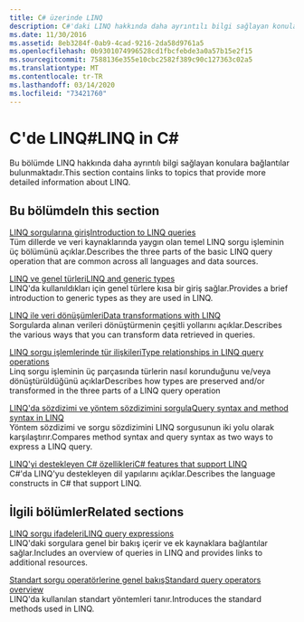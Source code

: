 ```yaml
---
title: C# üzerinde LINQ
description: C#'daki LINQ hakkında daha ayrıntılı bilgi sağlayan konulara bağlantılar.
ms.date: 11/30/2016
ms.assetid: 8eb3284f-0ab9-4cad-9216-2da58d9761a5
ms.openlocfilehash: 0b9301074996528cd1fbcfebde3a0a57b15e2f15
ms.sourcegitcommit: 7588136e355e10cbc2582f389c90c127363c02a5
ms.translationtype: MT
ms.contentlocale: tr-TR
ms.lasthandoff: 03/14/2020
ms.locfileid: "73421760"
---
```

# <a name="linq-in-c"></a><span data-ttu-id="20513-103">C'de LINQ\#</span><span class="sxs-lookup"><span data-stu-id="20513-103">LINQ in C\#</span></span>

<span data-ttu-id="20513-104">Bu bölümde LINQ hakkında daha ayrıntılı bilgi sağlayan konulara bağlantılar bulunmaktadır.</span><span class="sxs-lookup"><span data-stu-id="20513-104">This section contains links to topics that provide more detailed information about LINQ.</span></span>

## <a name="in-this-section"></a><span data-ttu-id="20513-105">Bu bölümde</span><span class="sxs-lookup"><span data-stu-id="20513-105">In this section</span></span>

[<span data-ttu-id="20513-106">LINQ sorgularına giriş</span><span class="sxs-lookup"><span data-stu-id="20513-106">Introduction to LINQ queries</span></span>](../programming-guide/concepts/linq/introduction-to-linq-queries.md)  
<span data-ttu-id="20513-107">Tüm dillerde ve veri kaynaklarında yaygın olan temel LINQ sorgu işleminin üç bölümünü açıklar.</span><span class="sxs-lookup"><span data-stu-id="20513-107">Describes the three parts of the basic LINQ query operation that are common across all languages and data sources.</span></span>  

[<span data-ttu-id="20513-108">LINQ ve genel türleri</span><span class="sxs-lookup"><span data-stu-id="20513-108">LINQ and generic types</span></span>](../programming-guide/concepts/linq/linq-and-generic-types.md)  
<span data-ttu-id="20513-109">LINQ'da kullanıldıkları için genel türlere kısa bir giriş sağlar.</span><span class="sxs-lookup"><span data-stu-id="20513-109">Provides a brief introduction to generic types as they are used in LINQ.</span></span>

[<span data-ttu-id="20513-110">LINQ ile veri dönüşümleri</span><span class="sxs-lookup"><span data-stu-id="20513-110">Data transformations with LINQ</span></span>](../programming-guide/concepts/linq/data-transformations-with-linq.md)  
<span data-ttu-id="20513-111">Sorgularda alınan verileri dönüştürmenin çeşitli yollarını açıklar.</span><span class="sxs-lookup"><span data-stu-id="20513-111">Describes the various ways that you can transform data retrieved in queries.</span></span>

[<span data-ttu-id="20513-112">LINQ sorgu işlemlerinde tür ilişkileri</span><span class="sxs-lookup"><span data-stu-id="20513-112">Type relationships in LINQ query operations</span></span>](../programming-guide/concepts/linq/type-relationships-in-linq-query-operations.md)  
<span data-ttu-id="20513-113">Linq sorgu işleminin üç parçasında türlerin nasıl korunduğunu ve/veya dönüştürüldüğünü açıklar</span><span class="sxs-lookup"><span data-stu-id="20513-113">Describes how types are preserved and/or transformed in the three parts of a LINQ query operation</span></span>

[<span data-ttu-id="20513-114">LINQ'da sözdizimi ve yöntem sözdizimini sorgula</span><span class="sxs-lookup"><span data-stu-id="20513-114">Query syntax and method syntax in LINQ</span></span>](../programming-guide/concepts/linq/query-syntax-and-method-syntax-in-linq.md)  
<span data-ttu-id="20513-115">Yöntem sözdizimi ve sorgu sözdizimini LINQ sorgusunun iki yolu olarak karşılaştırır.</span><span class="sxs-lookup"><span data-stu-id="20513-115">Compares method syntax and query syntax as two ways to express a LINQ query.</span></span>

[<span data-ttu-id="20513-116">LINQ'yi destekleyen C# özellikleri</span><span class="sxs-lookup"><span data-stu-id="20513-116">C# features that support LINQ</span></span>](../programming-guide/concepts/linq/features-that-support-linq.md)  
<span data-ttu-id="20513-117">C#'da LINQ'yu destekleyen dil yapılarını açıklar.</span><span class="sxs-lookup"><span data-stu-id="20513-117">Describes the language constructs in C# that support LINQ.</span></span>

## <a name="related-sections"></a><span data-ttu-id="20513-118">İlgili bölümler</span><span class="sxs-lookup"><span data-stu-id="20513-118">Related sections</span></span>

[<span data-ttu-id="20513-119">LINQ sorgu ifadeleri</span><span class="sxs-lookup"><span data-stu-id="20513-119">LINQ query expressions</span></span>](index.md)  
<span data-ttu-id="20513-120">LINQ'daki sorgulara genel bir bakış içerir ve ek kaynaklara bağlantılar sağlar.</span><span class="sxs-lookup"><span data-stu-id="20513-120">Includes an overview of queries in LINQ and provides links to additional resources.</span></span>

[<span data-ttu-id="20513-121">Standart sorgu operatörlerine genel bakış</span><span class="sxs-lookup"><span data-stu-id="20513-121">Standard query operators overview</span></span>](../programming-guide/concepts/linq/standard-query-operators-overview.md)  
<span data-ttu-id="20513-122">LINQ'da kullanılan standart yöntemleri tanır.</span><span class="sxs-lookup"><span data-stu-id="20513-122">Introduces the standard methods used in LINQ.</span></span>
